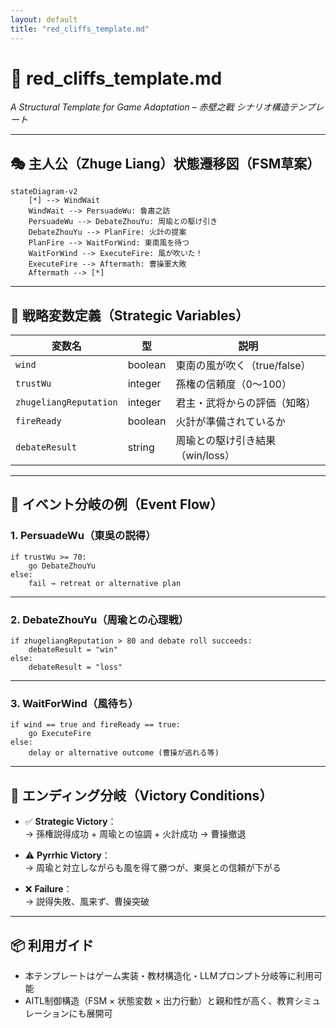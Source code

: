 ```yaml
---
layout: default
title: "red_cliffs_template.md"
---
```


# 📄 red_cliffs_template.md  
*A Structural Template for Game Adaptation – 赤壁之戰 シナリオ構造テンプレート*

---

## 🎭 主人公（Zhuge Liang）状態遷移図（FSM草案）

```mermaid
stateDiagram-v2
    [*] --> WindWait
    WindWait --> PersuadeWu: 魯肅之訪
    PersuadeWu --> DebateZhouYu: 周瑜との駆け引き
    DebateZhouYu --> PlanFire: 火計の提案
    PlanFire --> WaitForWind: 東南風を待つ
    WaitForWind --> ExecuteFire: 風が吹いた！
    ExecuteFire --> Aftermath: 曹操軍大敗
    Aftermath --> [*]
```

---

## 🧠 戦略変数定義（Strategic Variables）

| 変数名       | 型       | 説明                                 |
|--------------|----------|--------------------------------------|
| `wind`       | boolean  | 東南の風が吹く（true/false）         |
| `trustWu`    | integer  | 孫権の信頼度（0〜100）                |
| `zhugeliangReputation` | integer  | 君主・武将からの評価（知略）        |
| `fireReady`  | boolean  | 火計が準備されているか                |
| `debateResult` | string  | 周瑜との駆け引き結果（win/loss）     |

---

## 🔁 イベント分岐の例（Event Flow）

### 1. PersuadeWu（東吳の説得）

```
if trustWu >= 70:
    go DebateZhouYu
else:
    fail → retreat or alternative plan
```

---

### 2. DebateZhouYu（周瑜との心理戦）

```
if zhugeliangReputation > 80 and debate roll succeeds:
    debateResult = "win"
else:
    debateResult = "loss"
```

---

### 3. WaitForWind（風待ち）

```
if wind == true and fireReady == true:
    go ExecuteFire
else:
    delay or alternative outcome (曹操が逃れる等)
```

---

## 🎯 エンディング分岐（Victory Conditions）

- ✅ **Strategic Victory**：  
  → 孫権説得成功 + 周瑜との協調 + 火計成功 → 曹操撤退

- ⚠️ **Pyrrhic Victory**：  
  → 周瑜と対立しながらも風を得て勝つが、東吳との信頼が下がる

- ❌ **Failure**：  
  → 説得失敗、風来ず、曹操突破

---

## 📦 利用ガイド

- 本テンプレートはゲーム実装・教材構造化・LLMプロンプト分岐等に利用可能  
- AITL制御構造（FSM × 状態変数 × 出力行動）と親和性が高く、教育シミュレーションにも展開可
